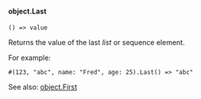 #### object.Last

``` suneido
() => value
```

Returns the value of the last *list* or sequence element.

For example:

``` suneido
#(123, "abc", name: "Fred", age: 25).Last() => "abc"
```

See also:
[object.First](<object.First.md>)